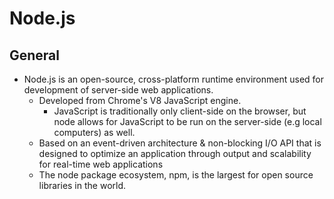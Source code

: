 # Node.js

## General

- Node.js is an open-source, cross-platform runtime environment used for development of server-side web applications.
  - Developed from Chrome's V8 JavaScript engine.
    - JavaScript is traditionally only client-side on the browser, but node allows for JavaScript to be run on the server-side (e.g local computers) as well.
  - Based on an event-driven architecture & non-blocking I/O API that is designed to optimize an application through output and scalability for real-time web applications
  - The node package ecosystem, npm, is the largest for open source libraries in the world.

